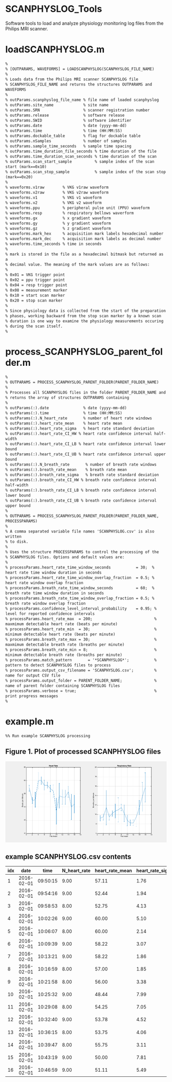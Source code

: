 SCANPHYSLOG_Tools
=================
Software tools to load and analyze physiology monitoring log files from the Philips MRI scanner.

loadSCANPHYSLOG.m
=================
~~~~~
%
% [OUTPARAMS, WAVEFORMS] = LOADSCANPHYSLOG(SCANPHYSLOG_FILE_NAME)
%
% Loads data from the Philips MRI scanner SCANPHYSLOG file
% SCANPHYSLOG_FILE_NAME and returns the structures OUTPARAMS and WAVEFORMS
%
% outParams.scanphyslog_file_name % file name of loaded scanphyslog
% outParams.site_name             % site name
% outParams.SRN                   % scanner registration number
% outParams.release               % software release  
% outParams.SWID                  % software identifier
% outParams.date                  % date (yyyy-mm-dd)
% outParams.time                  % time (HH:MM:SS)
% outParams.dockable_table        % flag for dockable table
% outParams.nSamples              % number of samples
% outParams.sample_time_seconds   % sample time spacing
% outParams.time_duration_file_seconds % time duration of the file
% outParams.time_duration_scan_seconds % time duration of the scan
% outParams.scan_start_sample          % sample index of the scan start (mark==0x10)
% outParams.scan_stop_sample           % sample index of the scan stop  (mark==0x20)
%
% waveforms.v1raw        % VKG v1raw waveform
% waveforms.v2raw        % VKG v2raw waveform
% waveforms.v1           % VKG v1 waveform
% waveforms.v2           % VKG v2 waveform
% waveforms.ppu          % peripheral pulse unit (PPU) waveform
% waveforms.resp         % respiratory bellows waverform
% waveforms.gx           % x gradient waveform
% waveforms.gy           % y gradient waveform
% waveforms.gz           % z gradient waveform
% waveforms.mark_hex     % acquisition mark labels hexadecimal number
% waveforms.mark_dec     % acquisition mark labels as decimal number
% waveforms.time_seconds % time in seconds
%
% mark is stored in the file as a hexadecimal bitmask but returned as a
% decimal value. The meaning of the mark values are as follows:
%
% 0x01 = VKG trigger point
% 0x02 = ppu trigger point
% 0x04 = resp trigger point
% 0x08 = measurement marker
% 0x10 = start scan marker
% 0x20 = stop scan marker
%
% Since physiology data is collected from the start of the preparation
% phases, working backward from the stop scan marker by a known scan
% duration is one way to examine the physiology measurements occuring
% during the scan itself.
%
~~~~~

process_SCANPHYSLOG_parent_folder.m
===================================
~~~~~
%
% OUTPARAMS = PROCESS_SCANPHYSLOG_PARENT_FOLDER(PARENT_FOLDER_NAME)
%
% Processes all SCANPHYSLOG files in the folder PARENT_FOLDER_NAME and
% returns the array of structures OUTPARAMS containing
%
% outParams(:).date               % date (yyyy-mm-dd)
% outParams(:).time               % time (HH:MM:SS)    
% outParams(:).N_heart_rate       % number of heart rate windows
% outParams(:).heart_rate_mean    % heart rate mean
% outParams(:).heart_rate_sigma   % heart rate standard deviation
% outParams(:).heart_rate_CI_HW % heart rate confidence interval half-width
% outParams(:).heart_rate_CI_LB % heart rate confidence interval lower bound
% outParams(:).heart_rate_CI_UB % heart rate confidence interval upper bound
% outParams(:).N_breath_rate       % number of breath rate windows
% outParams(:).breath_rate_mean    % breath rate mean
% outParams(:).breath_rate_sigma   % breath rate standard deviation
% outParams(:).breath_rate_CI_HW % breath rate confidence interval half-width
% outParams(:).breath_rate_CI_LB % breath rate confidence interval lower bound
% outParams(:).breath_rate_CI_UB % breath rate confidence interval upper bound
%
% OUTPARAMS = PROCESS_SCANPHYSLOG_PARENT_FOLDER(PARENT_FOLDER_NAME, PROCESSPARAMS)
%
% A comma separated variable file names 'SCANPHYSLOG.csv' is also written
% to disk.
%
% Uses the structure PROCESSPARAMS to control the processing of the
% SCANPHYSLOG files. Options and default values are:
%
% processParams.heart_rate_time_window_seconds           = 30;  % heart rate time window duration in seconds
% processParams.heart_rate_time_window_overlap_fraction  = 0.5; % heart rate window overlap fraction
% processParams.breath_rate_time_window_seconds          = 60;  % breath rate time window duration in seconds
% processParams.breath_rate_time_window_overlap_fraction = 0.5; % breath rate window overlap fraction
% processParams.confidence_level_interval_probability    = 0.95; % level for reported confidence intervals
% processParams.heart_rate_max  = 200;                           % maxmimum detectable heart rate (beats per minute)
% processParams.heart_rate_min  = 30;                            % minimum detectable heart rate (beats per minute)
% processParams.breath_rate_max = 30;                            % maxmimum detectable breath rate (breaths per minute)
% processParams.breath_rate_min = 8;                             % minimum detectable breath rate (breaths per minute)
% processParams.match_pattern       = '*SCANPHYSLOG*';           % pattern to detect SCANPHYSLOG files to process
% processParams.output_csv_filename = 'SCANPHYSLOG.csv';         % name for output CSV file
% processParams.output_folder = PARENT_FOLDER_NAME;              % name of parent folder containing SCANPHYSLOG files
% processParams.verbose = true;                                  % print progress messages
%
~~~~~

example.m
=========
~~~~~
%% Run example SCANPHYSLOG processing
~~~~~

Figure 1. Plot of processed SCANPHYSLOG files
---------------------------------------------
![SCANPHYSLOG plot](./data_output/SCANPHYSLOG.png)

example SCANPHYSLOG.csv contents
--------------------------------

| idx | date       | time     | N_heart_rate | heart_rate_mean | heart_rate_sigma | heart_rate_CI_HW | heart_rate_CI_LB | heart_rate_CI_UB | N_breath_rate | breath_rate_mean | breath_rate_sigma | breath_rate_CI_HW | breath_rate_CI_LB | breath_rate_CI_UB |
|-----|------------|----------|--------------|-----------------|------------------|------------------|------------------|------------------|---------------|------------------|-------------------|-------------------|-------------------|-------------------|
| 1   | 2016-02-01 | 09:50:15 | 9.00         | 57.11           | 1.76             | 1.09             | 56.02            | 58.20            | 4.00          | 9.25             | 0.50              | 0.59              | 8.66              | 9.84              |
| 2   | 2016-02-01 | 09:54:16 | 9.00         | 52.44           | 1.94             | 1.20             | 51.24            | 53.65            | 4.00          | 9.50             | 0.58              | 0.68              | 8.82              | 10.18             |
| 3   | 2016-02-01 | 09:58:53 | 8.00         | 52.75           | 4.13             | 2.77             | 49.98            | 55.52            | 4.00          | 11.50            | 3.11              | 3.66              | 7.84              | 15.16             |
| 4   | 2016-02-01 | 10:02:26 | 9.00         | 60.00           | 5.10             | 3.16             | 56.84            | 63.16            | 4.00          | 9.50             | 0.58              | 0.68              | 8.82              | 10.18             |
| 5   | 2016-02-01 | 10:06:07 | 8.00         | 60.00           | 2.14             | 1.43             | 58.57            | 61.43            | 4.00          | 10.25            | 0.50              | 0.59              | 9.66              | 10.84             |
| 6   | 2016-02-01 | 10:09:39 | 9.00         | 58.22           | 3.07             | 1.90             | 56.32            | 60.13            | 4.00          | 10.75            | 1.26              | 1.48              | 9.27              | 12.23             |
| 7   | 2016-02-01 | 10:13:21 | 9.00         | 58.22           | 1.86             | 1.15             | 57.07            | 59.37            | 4.00          | 11.00            | 2.16              | 2.54              | 8.46              | 13.54             |
| 8   | 2016-02-01 | 10:16:59 | 8.00         | 57.00           | 1.85             | 1.24             | 55.76            | 58.24            | 4.00          | 11.50            | 0.58              | 0.68              | 10.82             | 12.18             |
| 9   | 2016-02-01 | 10:21:58 | 8.00         | 56.00           | 3.38             | 2.26             | 53.74            | 58.26            | 4.00          | 10.25            | 1.50              | 1.77              | 8.48              | 12.02             |
| 10  | 2016-02-01 | 10:25:32 | 9.00         | 48.44           | 7.99             | 4.95             | 43.49            | 53.39            | 4.00          | 8.75             | 0.96              | 1.13              | 7.62              | 9.88              |
| 11  | 2016-02-01 | 10:29:08 | 8.00         | 54.25           | 7.05             | 4.72             | 49.53            | 58.97            | 4.00          | 8.25             | 0.50              | 0.59              | 7.66              | 8.84              |
| 12  | 2016-02-01 | 10:32:40 | 9.00         | 53.78           | 4.52             | 2.80             | 50.98            | 56.58            | 4.00          | 8.25             | 0.50              | 0.59              | 7.66              | 8.84              |
| 13  | 2016-02-01 | 10:36:15 | 8.00         | 53.75           | 4.06             | 2.72             | 51.03            | 56.47            | 4.00          | 9.50             | 1.73              | 2.04              | 7.46              | 11.54             |
| 14  | 2016-02-01 | 10:39:47 | 8.00         | 55.75           | 3.11             | 2.08             | 53.67            | 57.83            | 4.00          | 11.50            | 1.29              | 1.52              | 9.98              | 13.02             |
| 15  | 2016-02-01 | 10:43:19 | 9.00         | 50.00           | 7.81             | 4.84             | 45.16            | 54.84            | 4.00          | 13.75            | 2.63              | 3.09              | 10.66             | 16.84             |
| 16  | 2016-02-01 | 10:46:59 | 9.00         | 51.11           | 5.49             | 3.40             | 47.71            | 54.51            | 4.00          | 15.75            | 2.63              | 3.09              | 12.66             | 18.84             |
